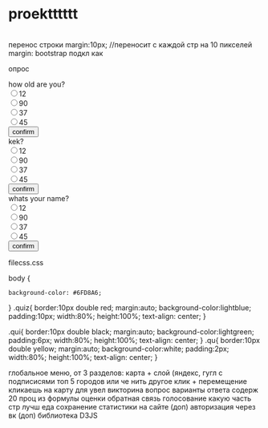 # proektttttt









<br>
перенос строки
margin:10px; //переносит с каждой стр на 10 пикселей
margin:
bootstrap подкл как





























опрос

<html>
 <head>
 <link rel="stylesheet" type="text/css"
                         href="filecss.css">
 <style type="text/css"> 


 </style>
 </head>
  <body>
 <div class="quiz">
 <div class="question"> how old are you?
 
 </div>
 <input type="radio" name="answer" >12<br>
 <input type="radio" name="answer" >90<br>
 <input type="radio" name="answer" >37<br>
 <input type="radio" name="answer" >45<br>
 <button text-align: center;> confirm
 </button>
 <div/>
 
 <div class="question" > kek?
 
 </div>
 <input type="radio" name="answer">12<br>
 <input type="radio" name="answer">90<br>
 <input type="radio" name="answer">37<br>
 <input type="radio" name="answer">45<br>
 <button> confirm
 </button>
 
 
 
 <div class="question"> whats your name?
 
 </div>
 <input type="radio" name="answer">12<br>
 <input type="radio" name="answer">90<br>
 <input type="radio" name="answer">37<br>
 <input type="radio" name="answer">45<br>
 <button> confirm
 </button>

  </body>

 <html>
 
 
 
 
 
 
 
 
 
 
 


filecss.css



body {

    background-color: #6FD8A6;
 }
 .quiz{
 border:10px double red;
 margin:auto;
 background-color:lightblue;
 padding:10px;
 width:80%;
height:100%;
text-align: center;
 }
 
 .qui{
 border:10px double black;
 margin:auto;
 background-color:lightgreen;
 padding:6px;
 width:80%;
height:100%;
text-align: center;
 }
 .qu{
 border:10px double yellow;
 margin:auto;
 background-color:white;
 padding:2px;
 width:80%;
height:100%;
text-align: center;
 }
 
 
 
 
 
 
 
 
 
 
 
 
 глобальное меню, от 3 разделов: карта + слой (яндекс, гугл с подписисями
топ 5 городов или че нить другое
клик + перемещение кликаешь на карту для увел
викторина вопрос варианты ответа  содерж 20 проц из формулы оценки
обратная связь голосование какую часть стр лучш еда
сохранение статистики на сайте (доп)
авторизация через вк (доп)
библиотека D3JS


